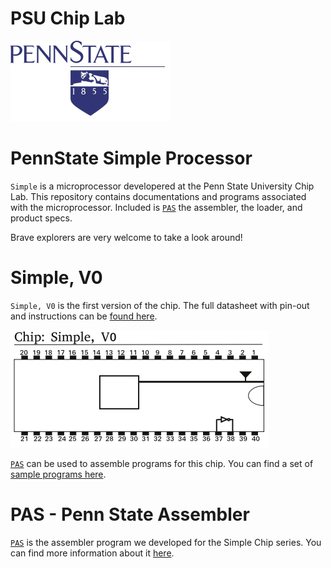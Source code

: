 PSU Chip Lab
====

![PSU Logo](assets/chiplab.png)

PennState Simple Processor
=====


`Simple` is a microprocessor developered at the Penn State University Chip Lab.
This repository contains documentations and programs associated with the microprocessor.
Included is [`PAS`](/assembler) the assembler, the loader, and product specs.

Brave explorers are very welcome to take a look around!

Simple, V0
====

`Simple, V0` is the first version of the chip.
The full datasheet with pin-out and instructions can be [found here](/specs/v0/ChipV0.pdf).

![Simple Chip, V0](specs/v0/pinout.png)

[`PAS`](/assembler) can be used to assemble programs for this chip. You can find a set of [sample programs here](/testcases/v0).


PAS - Penn State Assembler
===

[`PAS`](/assembler) is the assembler program we developed for the Simple Chip series.
You can find more information about it [here](/assembler).
